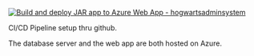 [![Build and deploy JAR app to Azure Web App - hogwartsadminsystem](https://github.com/TheDanishMexican/HogwartsPart3REST/actions/workflows/servicebranch_hogwartsadminsystem.yml/badge.svg)](https://github.com/TheDanishMexican/HogwartsPart3REST/actions/workflows/servicebranch_hogwartsadminsystem.yml)

CI/CD Pipeline setup thru github.

The database server and the web app are both hosted on Azure.
